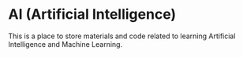 # AI (Artificial Intelligence)
This is a place to store materials and code related to learning Artificial Intelligence and Machine Learning.
